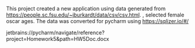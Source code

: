 This project created a new application using data generated from https://people.sc.fsu.edu/~jburkardt/data/csv/csv.html. , selected female oscar ages.
The data was converted for pycharm using  https://sqlizer.io/#/

jetbrains://pycharm/navigate/reference?project=Homework5&path=HW5Doc.docx